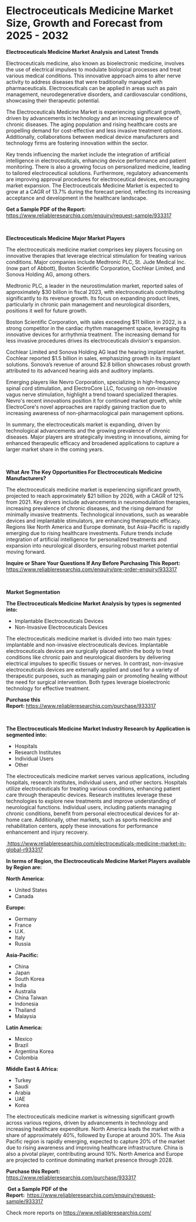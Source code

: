 <p><h1>Electroceuticals Medicine Market Size, Growth and Forecast from 2025 - 2032</h1></p><p><strong>Electroceuticals Medicine Market Analysis and Latest Trends</strong></p>
<p><p>Electroceuticals medicine, also known as bioelectronic medicine, involves the use of electrical impulses to modulate biological processes and treat various medical conditions. This innovative approach aims to alter nerve activity to address diseases that were traditionally managed with pharmaceuticals. Electroceuticals can be applied in areas such as pain management, neurodegenerative disorders, and cardiovascular conditions, showcasing their therapeutic potential.</p><p>The Electroceuticals Medicine Market is experiencing significant growth, driven by advancements in technology and an increasing prevalence of chronic diseases. The aging population and rising healthcare costs are propelling demand for cost-effective and less invasive treatment options. Additionally, collaborations between medical device manufacturers and technology firms are fostering innovation within the sector.</p><p>Key trends influencing the market include the integration of artificial intelligence in electroceuticals, enhancing device performance and patient monitoring. There is also a growing focus on personalized medicine, leading to tailored electroceutical solutions. Furthermore, regulatory advancements are improving approval procedures for electroceutical devices, encouraging market expansion. The Electroceuticals Medicine Market is expected to grow at a CAGR of 13.7% during the forecast period, reflecting its increasing acceptance and development in the healthcare landscape.</p></p>
<p><strong>Get a Sample PDF of the Report:&nbsp;</strong> <a href="https://www.reliableresearchiq.com/enquiry/request-sample/933317?utm_campaign=3567&utm_medium=2&utm_source=Github&utm_content=ia&utm_term=24032025&utm_id=electroceuticals-medicine">https://www.reliableresearchiq.com/enquiry/request-sample/933317</a></p>
<p>&nbsp;</p>
<p><strong>Electroceuticals Medicine Major Market Players</strong></p>
<p><p>The electroceuticals medicine market comprises key players focusing on innovative therapies that leverage electrical stimulation for treating various conditions. Major companies include Medtronic PLC, St. Jude Medical Inc. (now part of Abbott), Boston Scientific Corporation, Cochlear Limited, and Sonova Holding AG, among others. </p><p>Medtronic PLC, a leader in the neurostimulation market, reported sales of approximately $30 billion in fiscal 2023, with electroceuticals contributing significantly to its revenue growth. Its focus on expanding product lines, particularly in chronic pain management and neurological disorders, positions it well for future growth.</p><p>Boston Scientific Corporation, with sales exceeding $11 billion in 2022, is a strong competitor in the cardiac rhythm management space, leveraging its innovative devices for arrhythmia treatment. The increasing demand for less invasive procedures drives its electroceuticals division's expansion.</p><p>Cochlear Limited and Sonova Holding AG lead the hearing implant market. Cochlear reported $1.5 billion in sales, emphasizing growth in its implant solutions. Sonova’s revenue of around $2.8 billion showcases robust growth attributed to its advanced hearing aids and auditory implants.</p><p>Emerging players like Nevro Corporation, specializing in high-frequency spinal cord stimulation, and ElectroCore LLC, focusing on non-invasive vagus nerve stimulation, highlight a trend toward specialized therapies. Nevro's recent innovations position it for continued market growth, while ElectroCore's novel approaches are rapidly gaining traction due to increasing awareness of non-pharmacological pain management options.</p><p>In summary, the electroceuticals market is expanding, driven by technological advancements and the growing prevalence of chronic diseases. Major players are strategically investing in innovations, aiming for enhanced therapeutic efficacy and broadened applications to capture a larger market share in the coming years.</p></p>
<p>&nbsp;</p>
<p><strong>What Are The Key Opportunities For Electroceuticals Medicine Manufacturers?</strong></p>
<p><p>The electroceuticals medicine market is experiencing significant growth, projected to reach approximately $21 billion by 2026, with a CAGR of 12% from 2021. Key drivers include advancements in neuromodulation therapies, increasing prevalence of chronic diseases, and the rising demand for minimally invasive treatments. Technological innovations, such as wearable devices and implantable stimulators, are enhancing therapeutic efficacy. Regions like North America and Europe dominate, but Asia-Pacific is rapidly emerging due to rising healthcare investments. Future trends include integration of artificial intelligence for personalized treatments and expansion into neurological disorders, ensuring robust market potential moving forward.</p></p>
<p><strong>Inquire or Share Your Questions If Any Before Purchasing This Report:</strong> <a href="https://www.reliableresearchiq.com/enquiry/pre-order-enquiry/933317?utm_campaign=3567&utm_medium=2&utm_source=Github&utm_content=ia&utm_term=24032025&utm_id=electroceuticals-medicine">https://www.reliableresearchiq.com/enquiry/pre-order-enquiry/933317</a></p>
<p>&nbsp;</p>
<p><strong>Market Segmentation</strong></p>
<p><strong>The Electroceuticals Medicine Market Analysis by types is segmented into:</strong></p>
<p><ul><li>Implantable Electroceuticals Devices</li><li>Non-Invasive Electroceuticals Devices</li></ul></p>
<p><p>The electroceuticals medicine market is divided into two main types: implantable and non-invasive electroceuticals devices. Implantable electroceuticals devices are surgically placed within the body to treat conditions like chronic pain and neurological disorders by delivering electrical impulses to specific tissues or nerves. In contrast, non-invasive electroceuticals devices are externally applied and used for a variety of therapeutic purposes, such as managing pain or promoting healing without the need for surgical intervention. Both types leverage bioelectronic technology for effective treatment.</p></p>
<p><strong>Purchase this Report:&nbsp;</strong><a href="https://www.reliableresearchiq.com/purchase/933317?utm_campaign=3567&utm_medium=2&utm_source=Github&utm_content=ia&utm_term=24032025&utm_id=electroceuticals-medicine">https://www.reliableresearchiq.com/purchase/933317</a></p>
<p>&nbsp;</p>
<p><strong>The Electroceuticals Medicine Market Industry Research by Application is segmented into:</strong></p>
<p><ul><li>Hospitals</li><li>Research Institutes</li><li>Individual Users</li><li>Other</li></ul></p>
<p><p>The electroceuticals medicine market serves various applications, including hospitals, research institutes, individual users, and other sectors. Hospitals utilize electroceuticals for treating various conditions, enhancing patient care through therapeutic devices. Research institutes leverage these technologies to explore new treatments and improve understanding of neurological functions. Individual users, including patients managing chronic conditions, benefit from personal electroceutical devices for at-home care. Additionally, other markets, such as sports medicine and rehabilitation centers, apply these innovations for performance enhancement and injury recovery.</p></p>
<p><a href="https://www.reliableresearchiq.com/electroceuticals-medicine-market-in-global-r933317?utm_campaign=3567&utm_medium=2&utm_source=Github&utm_content=ia&utm_term=24032025&utm_id=electroceuticals-medicine">&nbsp;https://www.reliableresearchiq.com/electroceuticals-medicine-market-in-global-r933317</a></p>
<p><strong>In terms of Region, the Electroceuticals Medicine Market Players available by Region are:</strong></p>
<p>
    <p> <strong> North America: </strong>
        <ul>
            <li>United States</li>
            <li>Canada</li>
        </ul>
        </p> 
    <p> <strong> Europe: </strong>
        <ul>
            <li>Germany</li>
            <li>France</li>
            <li>U.K.</li>
            <li>Italy</li>
            <li>Russia</li>
        </ul>
        </p> 
    <p> <strong> Asia-Pacific: </strong>
        <ul>
            <li>China</li>
            <li>Japan</li>
            <li>South Korea</li>
            <li>India</li>
            <li>Australia</li>
            <li>China Taiwan</li>
            <li>Indonesia</li>
            <li>Thailand</li>
            <li>Malaysia</li>
        </ul>
        </p> 
    <p> <strong> Latin America: </strong>
        <ul>
            <li>Mexico</li>
            <li>Brazil</li>
            <li>Argentina Korea</li>
            <li>Colombia</li>
        </ul>
        </p> 
    <p> <strong> Middle East & Africa: </strong>
        <ul>
            <li>Turkey</li>
            <li>Saudi</li>
            <li>Arabia</li>
            <li>UAE</li>
            <li>Korea</li>
        </ul>
    </p>
    </p>
<p><p>The electroceuticals medicine market is witnessing significant growth across various regions, driven by advancements in technology and increasing healthcare expenditure. North America leads the market with a share of approximately 40%, followed by Europe at around 30%. The Asia Pacific region is rapidly emerging, expected to capture 20% of the market due to rising awareness and improving healthcare infrastructure. China is also a pivotal player, contributing around 10%. North America and Europe are projected to continue dominating market presence through 2028.</p></p>
<p><strong>Purchase this Report: </strong><a href="https://www.reliableresearchiq.com/purchase/933317?utm_campaign=3567&utm_medium=2&utm_source=Github&utm_content=ia&utm_term=24032025&utm_id=electroceuticals-medicine">https://www.reliableresearchiq.com/purchase/933317</a></p>
<p>&nbsp;<strong>Get a Sample PDF of the Report:&nbsp;&nbsp;</strong><a href="https://www.reliableresearchiq.com/enquiry/request-sample/933317?utm_campaign=3567&utm_medium=2&utm_source=Github&utm_content=ia&utm_term=24032025&utm_id=electroceuticals-medicine">https://www.reliableresearchiq.com/enquiry/request-sample/933317</a></p>
<p><strong></strong></p>
<p>Check more reports on <a href="https://www.reliableresearchiq.com/?utm_campaign=3567&utm_medium=2&utm_source=Github&utm_content=ia&utm_term=24032025&utm_id=electroceuticals-medicine">https://www.reliableresearchiq.com/</a></p>